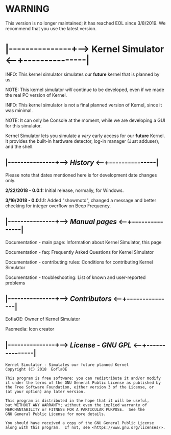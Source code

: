 # WARNING

This version is no longer maintained; it has reached EOL since 3/8/2019. We recommend that you use the latest version.

# |---------------+--> Kernel Simulator <--+---------------|

INFO: This kernel simulator simulates our **future** kernel that is planned by us.

NOTE: This kernel simulator _will_ continue to be developed, even if we made the real PC version of Kernel.

INFO: This kernel simulator is not a final planned version of Kernel, since it was minimal.

NOTE: It can only be Console at the moment, while we are developing a GUI for this simulator.

Kernel Simulator lets you simulate a _very_ early access for our **future** Kernel. It provides the built-in hardware
detector, log-in manager (Just adduser), and the shell.

## |---------------+--> _History_ <--+---------------|

Please note that dates mentioned here is for development date changes only.

**2/22/2018 - 0.0.1:** Initial release, normally, for Windows.

**3/16/2018 - 0.0.1.1:** Added "showmotd", changed a message and better checking for integer overflow on Beep Frequency.

## |---------------+--> _Manual pages_ <--+---------------|

Documentation - main page: Information about Kernel Simulator, this page

Documentation - faq: Frequently Asked Questions for Kernel Simulator

Documentation - contributing rules: Conditions for contributing Kernel Simulator

Documentation - troubleshooting: List of known and user-reported problems

## |---------------+--> _Contributors_ <--+---------------|

EoflaOE: Owner of Kernel Simulator

Paomedia: Icon creator

## |---------------+--> _License - GNU GPL_ <--+---------------|

    Kernel Simulator - Simulates our future planned Kernel
    Copyright (C) 2018  EoflaOE

    This program is free software: you can redistribute it and/or modify
    it under the terms of the GNU General Public License as published by
    the Free Software Foundation, either version 3 of the License, or
    (at your option) any later version.

    This program is distributed in the hope that it will be useful,
    but WITHOUT ANY WARRANTY; without even the implied warranty of
    MERCHANTABILITY or FITNESS FOR A PARTICULAR PURPOSE.  See the
    GNU General Public License for more details.

    You should have received a copy of the GNU General Public License
    along with this program.  If not, see <https://www.gnu.org/licenses/>.

